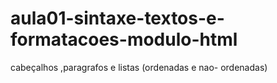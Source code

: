 # aula01-sintaxe-textos-e-formatacoes-modulo-html
cabeçalhos ,paragrafos e listas (ordenadas e nao- ordenadas)
